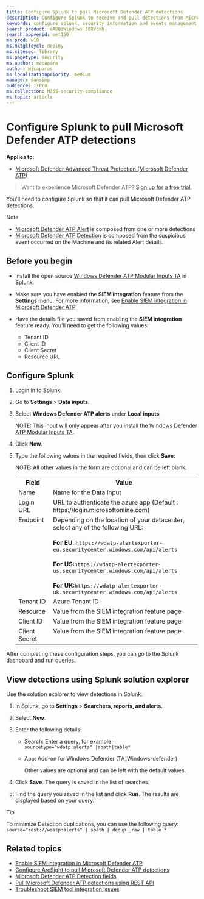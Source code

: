 ```yaml
---
title: Configure Splunk to pull Microsoft Defender ATP detections
description: Configure Splunk to receive and pull detections from Microsoft Defender Security Center.
keywords: configure splunk, security information and events management tools, splunk
search.product: eADQiWindows 10XVcnh
search.appverid: met150
ms.prod: w10
ms.mktglfcycl: deploy
ms.sitesec: library
ms.pagetype: security
ms.author: macapara
author: mjcaparas
ms.localizationpriority: medium
manager: dansimp
audience: ITPro
ms.collection: M365-security-compliance 
ms.topic: article
---
```


# Configure Splunk to pull Microsoft Defender ATP detections

**Applies to:**


- [Microsoft Defender Advanced Threat Protection (Microsoft Defender ATP)](https://go.microsoft.com/fwlink/p/?linkid=2069559)



>Want to experience Microsoft Defender ATP? [Sign up for a free trial.](https://www.microsoft.com/microsoft-365/windows/microsoft-defender-atp?ocid=docs-wdatp-configuresplunk-abovefoldlink) 

You'll need to configure Splunk so that it can pull Microsoft Defender ATP detections.

>[!Note]
>- [Microsoft Defender ATP Alert](alerts.md) is composed from one or more detections
>- [Microsoft Defender ATP Detection](api-portal-mapping.md) is composed from the suspicious event occurred on the Machine and its related Alert details.

## Before you begin

- Install the open source [Windows Defender ATP Modular Inputs TA](https://splunkbase.splunk.com/app/4128/) in Splunk.
- Make sure you have enabled the **SIEM integration** feature from the **Settings** menu. For more information, see [Enable SIEM integration in Microsoft Defender ATP](enable-siem-integration.md)

- Have the details file you saved from enabling the **SIEM integration** feature ready. You'll need to get the following values:
   - Tenant ID
   - Client ID
   - Client Secret
   - Resource URL


## Configure Splunk

1. Login in to Splunk.

2. Go to **Settings** > **Data inputs**.

3. Select **Windows Defender ATP alerts** under **Local inputs**.

   NOTE:
   This input will only appear after you install the [Windows Defender ATP Modular Inputs TA](https://splunkbase.splunk.com/app/4128/).

4. Click **New**.

5. Type the following values in the required fields, then click **Save**:

   NOTE:
   All other values in the form are optional and can be left blank.

   <table>
   <tbody style="vertical-align:top;">
   <tr>
   <th>Field</th>
   <th>Value</th>
   </tr>
   <tr>
   <td>Name</td>
   <td>Name for the Data Input</td>
   </tr>
    <td>Login URL</td>
   <td>URL to authenticate the azure app (Default : https://login.microsoftonline.com)</td>
   </tr>
   <td>Endpoint</td>
   <td>Depending on the location of your datacenter, select any of the following URL: </br></br> <strong>For EU</strong>:  <code>https://wdatp-alertexporter-eu.securitycenter.windows.com/api/alerts</code><br></br><strong>For US:</strong><code>https://wdatp-alertexporter-us.securitycenter.windows.com/api/alerts</code> <br><br> <strong>For UK:</strong><code>https://wdatp-alertexporter-uk.securitycenter.windows.com/api/alerts</code>
   </tr>
   <tr>
   <td>Tenant ID</td>
   <td>Azure Tenant ID</td>
   </tr>
   <td>Resource</td>
   <td>Value from the SIEM integration feature page</td>
   <tr>
   <td>Client ID</td>
   <td>Value from the SIEM integration feature page</td>
   </tr>
   <tr>
   <td>Client Secret</td>
   <td>Value from the SIEM integration feature page</td>
   </tr>
   
   </tr>
   </table>

After completing these configuration steps, you can go to the Splunk dashboard and run queries.

## View detections using Splunk solution explorer
Use the solution explorer to view detections in Splunk.

1. In Splunk, go to **Settings** > **Searchers, reports, and alerts**.

2. Select **New**.

3. Enter the following details:
   - Search: Enter a query, for example:</br>
     `sourcetype="wdatp:alerts" |spath|table*`
   - App: Add-on for Windows Defender (TA_Windows-defender)

     Other values are optional and can be left with the default values.

4. Click **Save**. The query is saved in the list of searches.

5. Find the query you saved in the list and click **Run**. The results are displayed based on your query.


>[!TIP]
> To minimize Detection duplications, you can use the following query:
>```source="rest://wdatp:alerts" | spath | dedup _raw | table *``` 

## Related topics
- [Enable SIEM integration in Microsoft Defender ATP](enable-siem-integration.md)
- [Configure ArcSight to pull Microsoft Defender ATP detections](configure-arcsight.md)
- [Microsoft Defender ATP Detection fields](api-portal-mapping.md)
- [Pull Microsoft Defender ATP detections using REST API](pull-alerts-using-rest-api.md)
- [Troubleshoot SIEM tool integration issues](troubleshoot-siem.md)
